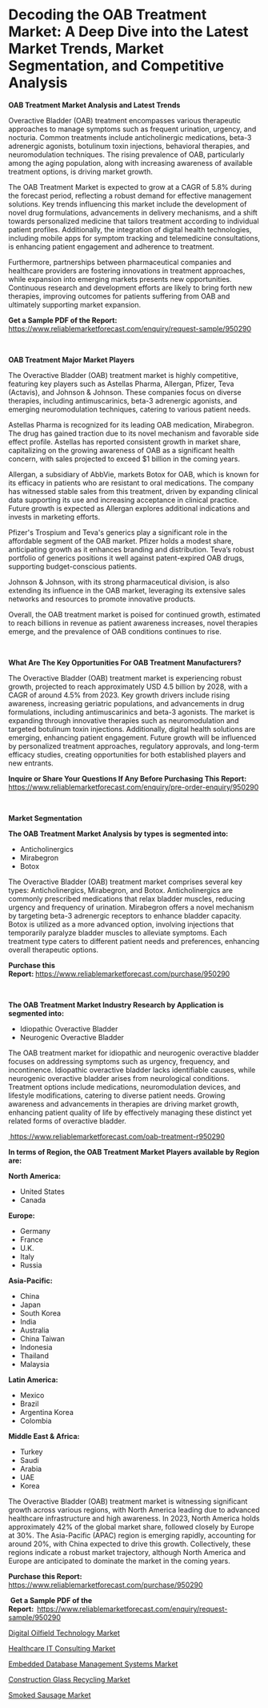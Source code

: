 <p><h1>Decoding the OAB Treatment Market: A Deep Dive into the Latest Market Trends, Market Segmentation, and Competitive Analysis</h1></p><p><strong>OAB Treatment Market Analysis and Latest Trends</strong></p>
<p><p>Overactive Bladder (OAB) treatment encompasses various therapeutic approaches to manage symptoms such as frequent urination, urgency, and nocturia. Common treatments include anticholinergic medications, beta-3 adrenergic agonists, botulinum toxin injections, behavioral therapies, and neuromodulation techniques. The rising prevalence of OAB, particularly among the aging population, along with increasing awareness of available treatment options, is driving market growth.</p><p>The OAB Treatment Market is expected to grow at a CAGR of 5.8% during the forecast period, reflecting a robust demand for effective management solutions. Key trends influencing this market include the development of novel drug formulations, advancements in delivery mechanisms, and a shift towards personalized medicine that tailors treatment according to individual patient profiles. Additionally, the integration of digital health technologies, including mobile apps for symptom tracking and telemedicine consultations, is enhancing patient engagement and adherence to treatment.</p><p>Furthermore, partnerships between pharmaceutical companies and healthcare providers are fostering innovations in treatment approaches, while expansion into emerging markets presents new opportunities. Continuous research and development efforts are likely to bring forth new therapies, improving outcomes for patients suffering from OAB and ultimately supporting market expansion.</p></p>
<p><strong>Get a Sample PDF of the Report:&nbsp;</strong> <a href="https://www.reliablemarketforecast.com/enquiry/request-sample/950290?utm_campaign=1900&utm_medium=2&utm_source=Github&utm_content=ia&utm_term=06032025&utm_id=oab-treatment">https://www.reliablemarketforecast.com/enquiry/request-sample/950290</a></p>
<p>&nbsp;</p>
<p><strong>OAB Treatment Major Market Players</strong></p>
<p><p>The Overactive Bladder (OAB) treatment market is highly competitive, featuring key players such as Astellas Pharma, Allergan, Pfizer, Teva (Actavis), and Johnson & Johnson. These companies focus on diverse therapies, including antimuscarinics, beta-3 adrenergic agonists, and emerging neuromodulation techniques, catering to various patient needs.</p><p>Astellas Pharma is recognized for its leading OAB medication, Mirabegron. The drug has gained traction due to its novel mechanism and favorable side effect profile. Astellas has reported consistent growth in market share, capitalizing on the growing awareness of OAB as a significant health concern, with sales projected to exceed $1 billion in the coming years.</p><p>Allergan, a subsidiary of AbbVie, markets Botox for OAB, which is known for its efficacy in patients who are resistant to oral medications. The company has witnessed stable sales from this treatment, driven by expanding clinical data supporting its use and increasing acceptance in clinical practice. Future growth is expected as Allergan explores additional indications and invests in marketing efforts.</p><p>Pfizer's Trospium and Teva's generics play a significant role in the affordable segment of the OAB market. Pfizer holds a modest share, anticipating growth as it enhances branding and distribution. Teva’s robust portfolio of generics positions it well against patent-expired OAB drugs, supporting budget-conscious patients.</p><p>Johnson & Johnson, with its strong pharmaceutical division, is also extending its influence in the OAB market, leveraging its extensive sales networks and resources to promote innovative products.</p><p>Overall, the OAB treatment market is poised for continued growth, estimated to reach billions in revenue as patient awareness increases, novel therapies emerge, and the prevalence of OAB conditions continues to rise.</p></p>
<p>&nbsp;</p>
<p><strong>What Are The Key Opportunities For OAB Treatment Manufacturers?</strong></p>
<p><p>The Overactive Bladder (OAB) treatment market is experiencing robust growth, projected to reach approximately USD 4.5 billion by 2028, with a CAGR of around 4.5% from 2023. Key growth drivers include rising awareness, increasing geriatric populations, and advancements in drug formulations, including antimuscarinics and beta-3 agonists. The market is expanding through innovative therapies such as neuromodulation and targeted botulinum toxin injections. Additionally, digital health solutions are emerging, enhancing patient engagement. Future growth will be influenced by personalized treatment approaches, regulatory approvals, and long-term efficacy studies, creating opportunities for both established players and new entrants.</p></p>
<p><strong>Inquire or Share Your Questions If Any Before Purchasing This Report:</strong> <a href="https://www.reliablemarketforecast.com/enquiry/pre-order-enquiry/950290?utm_campaign=1900&utm_medium=2&utm_source=Github&utm_content=ia&utm_term=06032025&utm_id=oab-treatment">https://www.reliablemarketforecast.com/enquiry/pre-order-enquiry/950290</a></p>
<p>&nbsp;</p>
<p><strong>Market Segmentation</strong></p>
<p><strong>The OAB Treatment Market Analysis by types is segmented into:</strong></p>
<p><ul><li>Anticholinergics</li><li>Mirabegron</li><li>Botox</li></ul></p>
<p><p>The Overactive Bladder (OAB) treatment market comprises several key types: Anticholinergics, Mirabegron, and Botox. Anticholinergics are commonly prescribed medications that relax bladder muscles, reducing urgency and frequency of urination. Mirabegron offers a novel mechanism by targeting beta-3 adrenergic receptors to enhance bladder capacity. Botox is utilized as a more advanced option, involving injections that temporarily paralyze bladder muscles to alleviate symptoms. Each treatment type caters to different patient needs and preferences, enhancing overall therapeutic options.</p></p>
<p><strong>Purchase this Report:&nbsp;</strong><a href="https://www.reliablemarketforecast.com/purchase/950290?utm_campaign=1900&utm_medium=2&utm_source=Github&utm_content=ia&utm_term=06032025&utm_id=oab-treatment">https://www.reliablemarketforecast.com/purchase/950290</a></p>
<p>&nbsp;</p>
<p><strong>The OAB Treatment Market Industry Research by Application is segmented into:</strong></p>
<p><ul><li>Idiopathic Overactive Bladder</li><li>Neurogenic Overactive Bladder</li></ul></p>
<p><p>The OAB treatment market for idiopathic and neurogenic overactive bladder focuses on addressing symptoms such as urgency, frequency, and incontinence. Idiopathic overactive bladder lacks identifiable causes, while neurogenic overactive bladder arises from neurological conditions. Treatment options include medications, neuromodulation devices, and lifestyle modifications, catering to diverse patient needs. Growing awareness and advancements in therapies are driving market growth, enhancing patient quality of life by effectively managing these distinct yet related forms of overactive bladder.</p></p>
<p><a href="https://www.reliablemarketforecast.com/oab-treatment-r950290?utm_campaign=1900&utm_medium=2&utm_source=Github&utm_content=ia&utm_term=06032025&utm_id=oab-treatment">&nbsp;https://www.reliablemarketforecast.com/oab-treatment-r950290</a></p>
<p><strong>In terms of Region, the OAB Treatment Market Players available by Region are:</strong></p>
<p>
    <p> <strong> North America: </strong>
        <ul>
            <li>United States</li>
            <li>Canada</li>
        </ul>
        </p> 
    <p> <strong> Europe: </strong>
        <ul>
            <li>Germany</li>
            <li>France</li>
            <li>U.K.</li>
            <li>Italy</li>
            <li>Russia</li>
        </ul>
        </p> 
    <p> <strong> Asia-Pacific: </strong>
        <ul>
            <li>China</li>
            <li>Japan</li>
            <li>South Korea</li>
            <li>India</li>
            <li>Australia</li>
            <li>China Taiwan</li>
            <li>Indonesia</li>
            <li>Thailand</li>
            <li>Malaysia</li>
        </ul>
        </p> 
    <p> <strong> Latin America: </strong>
        <ul>
            <li>Mexico</li>
            <li>Brazil</li>
            <li>Argentina Korea</li>
            <li>Colombia</li>
        </ul>
        </p> 
    <p> <strong> Middle East & Africa: </strong>
        <ul>
            <li>Turkey</li>
            <li>Saudi</li>
            <li>Arabia</li>
            <li>UAE</li>
            <li>Korea</li>
        </ul>
    </p>
    </p>
<p><p>The Overactive Bladder (OAB) treatment market is witnessing significant growth across various regions, with North America leading due to advanced healthcare infrastructure and high awareness. In 2023, North America holds approximately 42% of the global market share, followed closely by Europe at 30%. The Asia-Pacific (APAC) region is emerging rapidly, accounting for around 20%, with China expected to drive this growth. Collectively, these regions indicate a robust market trajectory, although North America and Europe are anticipated to dominate the market in the coming years.</p></p>
<p><strong>Purchase this Report: </strong><a href="https://www.reliablemarketforecast.com/purchase/950290?utm_campaign=1900&utm_medium=2&utm_source=Github&utm_content=ia&utm_term=06032025&utm_id=oab-treatment">https://www.reliablemarketforecast.com/purchase/950290</a></p>
<p>&nbsp;<strong>Get a Sample PDF of the Report:&nbsp;&nbsp;</strong><a href="https://www.reliablemarketforecast.com/enquiry/request-sample/950290?utm_campaign=1900&utm_medium=2&utm_source=Github&utm_content=ia&utm_term=06032025&utm_id=oab-treatment">https://www.reliablemarketforecast.com/enquiry/request-sample/950290</a></p>
<p><strong></strong></p>
<p><p><a href="https://github.com/leoustolja/Market-Research-Report-List-1/blob/main/digital-oilfield-technology-market.md?utm_campaign=1900&utm_medium=2&utm_source=Github&utm_content=ia&utm_term=06032025&utm_id=oab-treatment">Digital Oilfield Technology Market</a></p><p><a href="https://github.com/madethkijori/Market-Research-Report-List-1/blob/main/healthcare-it-consulting-market.md?utm_campaign=1900&utm_medium=2&utm_source=Github&utm_content=ia&utm_term=06032025&utm_id=oab-treatment">Healthcare IT Consulting Market</a></p><p><a href="https://github.com/ayondaylos/Market-Research-Report-List-1/blob/main/embedded-database-management-systems-market.md?utm_campaign=1900&utm_medium=2&utm_source=Github&utm_content=ia&utm_term=06032025&utm_id=oab-treatment">Embedded Database Management Systems Market</a></p><p><a href="https://github.com/cayposshefin/Market-Research-Report-List-1/blob/main/construction-glass-recycling-market.md?utm_campaign=1900&utm_medium=2&utm_source=Github&utm_content=ia&utm_term=06032025&utm_id=oab-treatment">Construction Glass Recycling Market</a></p><p><a href="https://github.com/kanetaerkid/Market-Research-Report-List-1/blob/main/smoked-sausage-market.md?utm_campaign=1900&utm_medium=2&utm_source=Github&utm_content=ia&utm_term=06032025&utm_id=oab-treatment">Smoked Sausage Market</a></p></p>